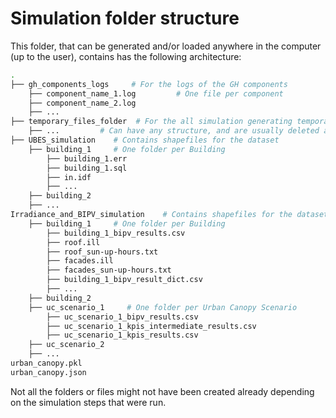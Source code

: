 # Simulation folder structure
This folder, that can be generated and/or loaded anywhere in the computer (up to the user), contains has the following architecture:

```bash
.
├── gh_components_logs     # For the logs of the GH components
    ├── component_name_1.log         # One file per component
    ├── component_name_2.log         
    ├── ...
├── temporary_files_folder  # For the all simulation generating temporary files
    ├── ...         # Can have any structure, and are usually deleted after the simulation as they can be very large
├── UBES_simulation    # Contains shapefiles for the dataset
    ├── building_1     # One folder per Building
        ├── building_1.err         
        ├── building_1.sql
        ├── in.idf         
        ├── ...
    ├── building_2            
    ├── ...
Irradiance_and_BIPV_simulation    # Contains shapefiles for the dataset
    ├── building_1     # One folder per Building
        ├── building_1_bipv_results.csv         
        ├── roof.ill
        ├── roof_sun-up-hours.txt
        ├── facades.ill
        ├── facades_sun-up-hours.txt
        ├── building_1_bipv_result_dict.csv
        ├── ...
    ├── building_2     
    ├── uc_scenario_1     # One folder per Urban Canopy Scenario
        ├── uc_scenario_1_bipv_results.csv        
        ├── uc_scenario_1_kpis_intermediate_results.csv     
        ├── uc_scenario_1_kpis_results.csv    
    ├── uc_scenario_2
    ├── ...
urban_canopy.pkl
urban_canopy.json
```

Not all the folders or files might not have been created already depending on the simulation steps that were run.
